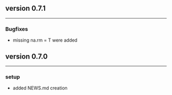 ## version 0.7.1

---


### Bugfixes

- missing na.rm = T were added


## version 0.7.0

---

### setup

- added NEWS.md creation

